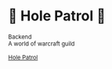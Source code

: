 # 💫 Hole Patrol 💫

<sup>Backend </sup><br>
<sup>A world of warcraft guild</sup>

<sup>[Hole Patrol](https://www.holepatrol.eu "Hole Patrol's Homepage")</sup>
